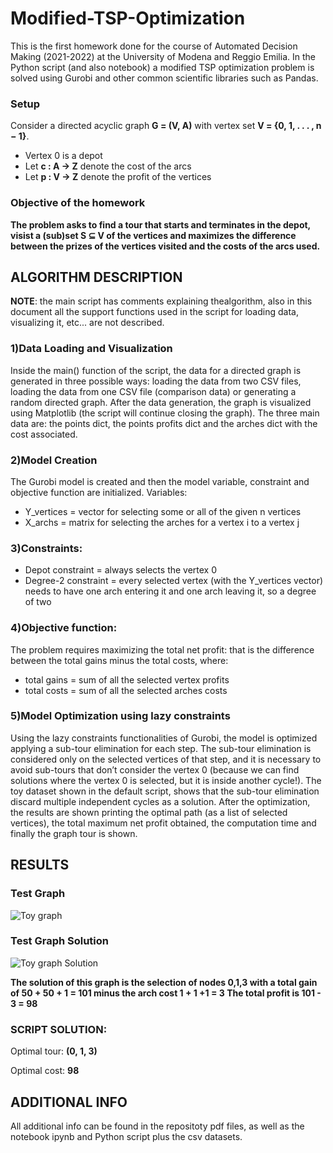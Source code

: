 # Modified-TSP-Optimization
This is the first homework done for the course of Automated Decision Making (2021-2022) at the University of Modena and Reggio Emilia.
In the Python script (and also notebook) a modified TSP optimization problem is solved using Gurobi and other common scientific libraries such as Pandas.

### Setup
Consider a directed acyclic graph **G = (V, A)** with vertex set **V = {0, 1, . . . , n − 1}**.
- Vertex 0 is a depot
- Let **c : A → Z** denote the cost of the arcs
- Let **p : V → Z** denote the profit of the vertices
### Objective of the homework
**The problem asks to find a tour that starts and terminates in
the depot, visist a (sub)set S ⊆ V of the vertices and
maximizes the difference between the prizes of the vertices
visited and the costs of the arcs used.**
## ALGORITHM DESCRIPTION
**NOTE**: the main script has comments explaining thealgorithm, also in this document all the
support functions used in the script for loading data, visualizing it, etc... are not described.
### 1)Data Loading and Visualization
Inside the main() function of the script, the data for a directed graph is generated in three
possible ways: loading the data from two CSV files, loading the data from one CSV file
(comparison data) or generating a random directed graph.
After the data generation, the graph is visualized using Matplotlib (the script will continue
closing the graph).
The three main data are: the points dict, the points profits dict and the arches dict with the
cost associated.

### 2)Model Creation
The Gurobi model is created and then the model variable, constraint and objective function
are initialized.
Variables:
- Y_vertices = vector for selecting some or all of  the given n vertices
- X_archs =  matrix for selecting the arches for a vertex i to a vertex j
### 3)Constraints:
- Depot constraint = always selects the vertex 0
- Degree-2 constraint = every selected vertex (with the Y_vertices vector) needs to have
one arch entering it and one arch leaving it, so a degree of two
### 4)Objective function:
The problem requires maximizing the total net profit: that is the difference between the total
gains minus the total costs, where:
- total gains = sum of all the selected  vertex profits
- total costs = sum of all the selected arches costs
### 5)Model Optimization using lazy constraints
Using the lazy constraints functionalities of Gurobi, the model is optimized applying a
sub-tour elimination for each step. The sub-tour elimination is considered only on the
selected vertices of that step, and it is necessary to avoid sub-tours that don’t consider the
vertex 0 (because we can find solutions where the vertex 0 is selected, but it is inside
another cycle!). The toy dataset shown in the default script, shows that the sub-tour
elimination discard multiple independent cycles as a solution.
After the optimization, the results are shown printing the optimal path (as a list of selected
vertices), the total maximum net profit obtained, the computation time and finally the graph
tour is shown.

## RESULTS
### Test Graph

![Toy graph](https://user-images.githubusercontent.com/67196406/165771780-7266bbf8-f654-4f2b-b9be-c17862bb1c90.png)

### Test Graph Solution

![Toy graph Solution](https://user-images.githubusercontent.com/67196406/165771951-75858949-1ea1-483d-aa36-15ae257fd60d.png)

**The solution of this graph is the selection of nodes 0,1,3 with a total gain of 50 + 50 + 1 = 101 minus the arch cost 1 + 1 +1 = 3
The total profit is 101 - 3 = 98**

### SCRIPT SOLUTION:
Optimal tour: **(0, 1, 3)**

Optimal cost: **98**

## ADDITIONAL INFO
All additional info can be found in the repositoty pdf files, as well as the notebook ipynb and Python script plus the csv datasets.
